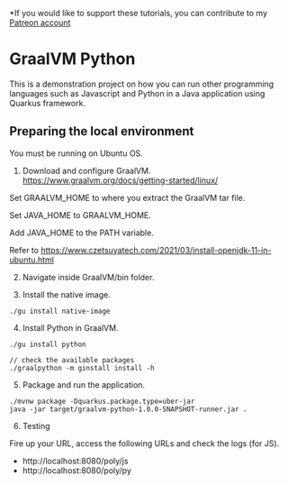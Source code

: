 *If you would like to support these tutorials, you can contribute to my [Patreon account](https://patreon.com/czetsuya)

# GraalVM Python

This is a demonstration project on how you can run other programming languages such as Javascript and Python
in a Java application using Quarkus framework.

## Preparing the local environment

You must be running on Ubuntu OS.

1. Download and configure GraalVM.
https://www.graalvm.org/docs/getting-started/linux/

Set GRAALVM_HOME to where you extract the GraalVM tar file.

Set JAVA_HOME to GRAALVM_HOME.

Add JAVA_HOME to the PATH variable.

Refer to https://www.czetsuyatech.com/2021/03/install-openjdk-11-in-ubuntu.html

2. Navigate inside GraalVM/bin folder.

3. Install the native image. 
```shell
./gu install native-image
```

4. Install Python in GraalVM.
```shell
./gu install python

// check the available packages
./graalpython -m ginstall install -h
```

5. Package and run the application.
```shell
./mvnw package -Dquarkus.package.type=uber-jar
java -jar target/graalvm-python-1.0.0-SNAPSHOT-runner.jar .
```

6. Testing

Fire up your URL, access the following URLs and check the logs (for JS).

- http://localhost:8080/poly/js
- http://localhost:8080/poly/py